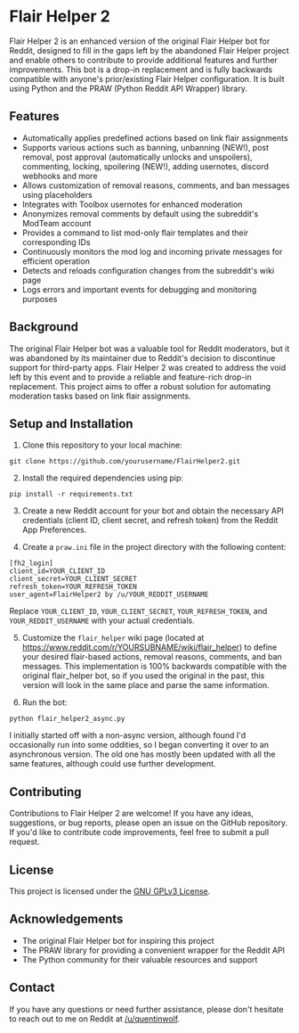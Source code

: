 # Flair Helper 2

Flair Helper 2 is an enhanced version of the original Flair Helper bot for Reddit, designed to fill in the gaps left by the abandoned Flair Helper project and enable others to contribute to provide additional features and further improvements. This bot is a drop-in replacement and is fully backwards compatible with anyone's prior/existing Flair Helper configuration. It is built using Python and the PRAW (Python Reddit API Wrapper) library.

## Features

- Automatically applies predefined actions based on link flair assignments
- Supports various actions such as banning, unbanning (NEW!), post removal, post approval (automatically unlocks and unspoilers), commenting, locking, spoilering (NEW!), adding usernotes, discord webhooks and more
- Allows customization of removal reasons, comments, and ban messages using placeholders
- Integrates with Toolbox usernotes for enhanced moderation
- Anonymizes removal comments by default using the subreddit's ModTeam account
- Provides a command to list mod-only flair templates and their corresponding IDs
- Continuously monitors the mod log and incoming private messages for efficient operation
- Detects and reloads configuration changes from the subreddit's wiki page
- Logs errors and important events for debugging and monitoring purposes

## Background

The original Flair Helper bot was a valuable tool for Reddit moderators, but it was abandoned by its maintainer due to Reddit's decision to discontinue support for third-party apps. Flair Helper 2 was created to address the void left by this event and to provide a reliable and feature-rich drop-in replacement. This project aims to offer a robust solution for automating moderation tasks based on link flair assignments.

## Setup and Installation

1. Clone this repository to your local machine:
```
git clone https://github.com/yourusername/FlairHelper2.git
```

2. Install the required dependencies using pip:
```
pip install -r requirements.txt
```

3. Create a new Reddit account for your bot and obtain the necessary API credentials (client ID, client secret, and refresh token) from the Reddit App Preferences.

4. Create a `praw.ini` file in the project directory with the following content:
```
[fh2_login]
client_id=YOUR_CLIENT_ID
client_secret=YOUR_CLIENT_SECRET
refresh_token=YOUR_REFRESH_TOKEN
user_agent=FlairHelper2 by /u/YOUR_REDDIT_USERNAME
```

Replace `YOUR_CLIENT_ID`, `YOUR_CLIENT_SECRET`, `YOUR_REFRESH_TOKEN`, and `YOUR_REDDIT_USERNAME` with your actual credentials.

5. Customize the `flair_helper` wiki page (located at https://www.reddit.com/r/YOURSUBNAME/wiki/flair_helper) to define your desired flair-based actions, removal reasons, comments, and ban messages.  This implementation is 100% backwards compatible with the original flair_helper bot, so if you used the original in the past, this version will look in the same place and parse the same information.

6. Run the bot:
```
python flair_helper2_async.py
```

I initially started off with a non-async version, although found I'd occasionally run into some oddities, so I began converting it over to an asynchronous version.  The old one has mostly been updated with all the same features, although could use further development.

## Contributing

Contributions to Flair Helper 2 are welcome! If you have any ideas, suggestions, or bug reports, please open an issue on the GitHub repository.  If you'd like to contribute code improvements, feel free to submit a pull request.

## License

This project is licensed under the [GNU GPLv3 License](LICENSE).

## Acknowledgements

- The original Flair Helper bot for inspiring this project
- The PRAW library for providing a convenient wrapper for the Reddit API
- The Python community for their valuable resources and support

## Contact

If you have any questions or need further assistance, please don't hesitate to reach out to me on Reddit at [/u/quentinwolf](https://www.reddit.com/user/quentinwolf).
